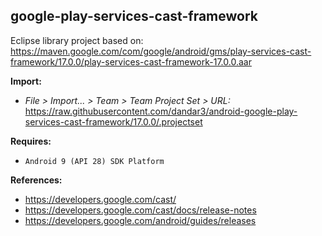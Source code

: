 ## google-play-services-cast-framework

Eclipse library project based on:<br/>
https://maven.google.com/com/google/android/gms/play-services-cast-framework/17.0.0/play-services-cast-framework-17.0.0.aar

**Import:**
- _File > Import... > Team > Team Project Set > URL:_<br/>
  https://raw.githubusercontent.com/dandar3/android-google-play-services-cast-framework/17.0.0/.projectset

**Requires:**
- `Android 9 (API 28) SDK Platform`

**References:**
- https://developers.google.com/cast/
- https://developers.google.com/cast/docs/release-notes
- https://developers.google.com/android/guides/releases